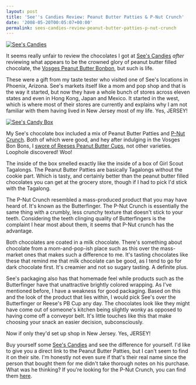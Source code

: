 ```yaml
---
layout: post
title: 'See''s Candies Review: Peanut Butter Patties & P-Nut Crunch'
date: '2008-05-20T00:05:07+00:00'
permalink: sees-candies-review-peanut-butter-patties-p-nut-crunch
---
```

<a href="http://www.flickr.com/photos/kstar810/2344181862/"><img src="http://farm3.static.flickr.com/2189/2344181862_6247d6ccfa.jpg?v=0" alt="See's Candies" /></a>

It seems really unfair to review the chocolates I got at <a href="http://www.sees.com/">See's Candies</a> <em>after</em> reviewing what appears to be the crowned glory of peanut butter filled chocolate, the <a href="http://www.cpbgallery.com/?p=113">Vosges Peanut Butter Bonbon</a>, but such is life.

These were a gift from my taste tester who visited one of See's locations in Phoenix, Arizona. See's markets itself like a mom and pop shop and that is the way it started, but now they have a whole bunch of stores across eleven states and even in Hong Kong, Japan and Mexico. It started in the west, which is where most of their stores are currently and explains why I am not familiar with them having lived in New Jersey most of my life. Yes, JERSEY! 

<a href="http://www.flickr.com/photos/kstar810/2344178846/"><img src="http://farm4.static.flickr.com/3295/2344178846_cca29e6517.jpg?v=0" alt="See's Candy Box" /></a>

My See's chocolate box included a mix of Peanut Butter Patties and <a href="http://www.sees.com/Prod.cfm?CatGroup=00060096">P-Nut Crunch</a>. Both of which were good, and hey after indulging in the Vosges Bon Bons, I <a href="http://www.cpbgallery.com/?p=113">swore of Reeses Peanut Butter Cups</a>, not other varieties. Loophole discovered! Woo!

The inside of the box smelled exactly like the inside of a box of Girl Scout Tagalongs. The Peanut Butter Patties are basically Tagalongs without the cookie part. Which is tasty, and certainly better than the peanut butter filled chocolates you can get at the grocery store, though if I had to pick I'd stick with the Tagalong.

The P-Nut Crunch resembled a mass-produced product that you may have heard of. It's known as the Butterfinger. The P-Nut Crunch is essentially the same thing with a crumbly, less crunchy texture that doesn't stick to your teeth. Considering the teeth clinging quality of Butterfingers is the complaint I hear most about them, it seems that P-Nut crunch has the advantage.

Both chocolates are coated in a milk chocolate. There's something about chocolate from a mom-and-pop-ish place such as this over the mass-market ones that makes such a difference to me. It's tasting chocolates like these that remind me that milk chocolate can be good, as I tend to go for dark chocolate first. It's creamier and not so sugary tasting. A definite plus.

See's packaging also has that homemade feel while products such as the Butterfinger have that unattractive brightly colored wrapping. As I've mentioned before, I have a weakness for good packaging. Based on this and the look of the product that lies within, I would pick See's over the Butterfinger or Reese's PB Cup any day. The chocolates look like they might have come out of someone's kitchen being slightly wonky as opposed to having come off a conveyor belt. It's little touches like this that make choosing your snack an easier decision, subconsciously.

Now if only they'd set up shop in New Jersey. Yes, JERSEY!

Buy yourself some <a href="http://www.sees.com/">See's Candies</a> and see the difference for yourself. I'd like to give you a direct link to the Peanut Butter Patties, but I can't seem to find it on their site. I'm honestly not even sure if that's their real name  since the person that bought them for me didn't take thorough notes on his purchase. What was he thinking? If you're looking for the P-Nut Crunch, you can find them <a href="http://www.sees.com/Prod.cfm?CatGroup=00060096">here</a>.
